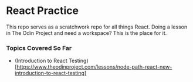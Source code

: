 # React Practice
This repo serves as a scratchwork repo for all things React. Doing a lesson in The Odin Project and need a workspace? This is the place for it. 

### Topics Covered So Far
- (Introduction to React Testing)[https://www.theodinproject.com/lessons/node-path-react-new-introduction-to-react-testing]
